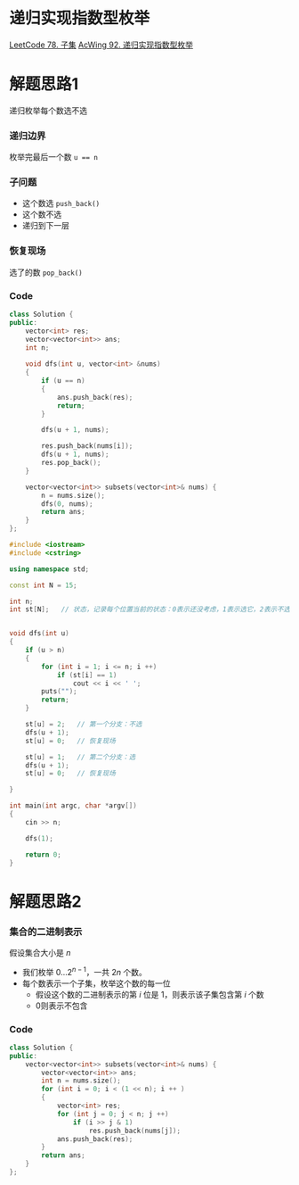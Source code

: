 # 递归实现指数型枚举
[LeetCode 78. 子集](https://leetcode.cn/problems/subsets/)
[AcWing 92. 递归实现指数型枚举](https://www.acwing.com/problem/content/94/)

# 解题思路1
递归枚举每个数选不选

### 递归边界
枚举完最后一个数 `u == n`

### 子问题
- 这个数选 `push_back()`
- 这个数不选
- 递归到下一层
 
### 恢复现场
选了的数 `pop_back()`

### Code
```cpp
class Solution {
public:
    vector<int> res;
    vector<vector<int>> ans;
    int n;
    
    void dfs(int u, vector<int> &nums)
    {
        if (u == n)
        {
            ans.push_back(res);
            return;
        }

        dfs(u + 1, nums);

        res.push_back(nums[i]);
        dfs(u + 1, nums);
        res.pop_back();
    }

    vector<vector<int>> subsets(vector<int>& nums) {
        n = nums.size();
        dfs(0, nums);
        return ans;
    }
};
```

```cpp
#include <iostream>
#include <cstring>

using namespace std;

const int N = 15;

int n;
int st[N];   // 状态，记录每个位置当前的状态：0表示还没考虑，1表示选它，2表示不选它


void dfs(int u)  
{
    if (u > n)
    {
        for (int i = 1; i <= n; i ++)
            if (st[i] == 1)
                cout << i << ' ';
        puts("");
        return;
    }

    st[u] = 2;   // 第一个分支：不选
    dfs(u + 1);
    st[u] = 0;   // 恢复现场

    st[u] = 1;   // 第二个分支：选
    dfs(u + 1);
    st[u] = 0;   // 恢复现场

}

int main(int argc, char *argv[]) 
{
    cin >> n;

    dfs(1);

    return 0;
}
```

# 解题思路2

### 集合的二进制表示

假设集合大小是 $n$ 
- 我们枚举 $0…2^{n−1}$，一共 $2n$ 个数。
- 每个数表示一个子集，枚举这个数的每一位
  - 假设这个数的二进制表示的第 $i$ 位是 $1$，则表示该子集包含第 $i$ 个数
  - $0$则表示不包含

### Code
```cpp
class Solution {
public:
    vector<vector<int>> subsets(vector<int>& nums) {
        vector<vector<int>> ans;
        int n = nums.size();
        for (int i = 0; i < (1 << n); i ++ )
        {
            vector<int> res;
            for (int j = 0; j < n; j ++)
                if (i >> j & 1)
                    res.push_back(nums[j]);
            ans.push_back(res);
        }
        return ans;
    }
};
```
   